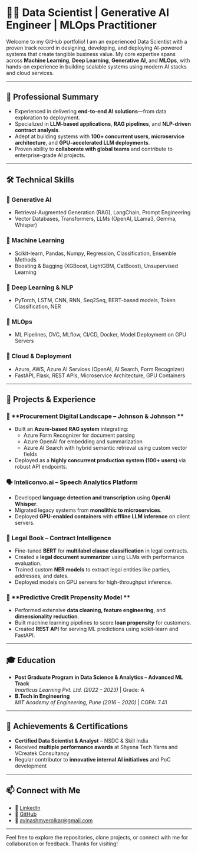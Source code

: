 # 👨‍💻 Data Scientist | Generative AI Engineer | MLOps Practitioner

Welcome to my GitHub portfolio! I am an experienced Data Scientist with a proven track record in designing, developing, and deploying AI-powered systems that create tangible business value. My core expertise spans across **Machine Learning**, **Deep Learning**, **Generative AI**, and **MLOps**, with hands-on experience in building scalable systems using modern AI stacks and cloud services.

---

## 🚀 Professional Summary

- Experienced in delivering **end-to-end AI solutions**—from data exploration to deployment.
- Specialized in **LLM-based applications**, **RAG pipelines**, and **NLP-driven contract analysis**.
- Adept at building systems with **100+ concurrent users**, **microservice architecture**, and **GPU-accelerated LLM deployments**.
- Proven ability to **collaborate with global teams** and contribute to enterprise-grade AI projects.

---

## 🛠️ Technical Skills

### 🔹 Generative AI
- Retrieval-Augmented Generation (RAG), LangChain, Prompt Engineering  
- Vector Databases, Transformers, LLMs (OpenAI, LLama3, Gemma, Whisper)

### 🔹 Machine Learning
- Scikit-learn, Pandas, Numpy, Regression, Classification, Ensemble Methods  
- Boosting & Bagging (XGBoost, LightGBM, CatBoost), Unsupervised Learning

### 🔹 Deep Learning & NLP
- PyTorch, LSTM, CNN, RNN, Seq2Seq, BERT-based models, Token Classification, NER

### 🔹 MLOps
- ML Pipelines, DVC, MLflow, CI/CD, Docker, Model Deployment on GPU Servers

### 🔹 Cloud & Deployment
- Azure, AWS, Azure AI Services (OpenAI, AI Search, Form Recognizer)  
- FastAPI, Flask, REST APIs, Microservice Architecture, GPU Containers

---

## 💼 Projects & Experience

### 📄 **Procurement Digital Landscape – Johnson & Johnson **
- Built an **Azure-based RAG system** integrating:
  - Azure Form Recognizer for document parsing  
  - Azure OpenAI for embedding and summarization  
  - Azure AI Search with hybrid semantic retrieval using custom vector fields  
- Deployed as a **highly concurrent production system (100+ users)** via robust API endpoints.

### 🗣️ **Inteliconvo.ai – Speech Analytics Platform**
- Developed **language detection and transcription** using **OpenAI Whisper**.
- Migrated legacy systems from **monolithic to microservices**.
- Deployed **GPU-enabled containers** with **offline LLM inference** on client servers.

### 📘 **Legal Book – Contract Intelligence**
- Fine-tuned **BERT** for **multilabel clause classification** in legal contracts.
- Created a **legal document summarizer** using LLMs with performance evaluation.
- Trained custom **NER models** to extract legal entities like parties, addresses, and dates.
- Deployed models on GPU servers for high-throughput inference.

### 🏦 **Predictive Credit Propensity Model **
- Performed extensive **data cleaning, feature engineering**, and **dimensionality reduction**.
- Built machine learning pipelines to score **loan propensity** for customers.
- Created **REST API** for serving ML predictions using scikit-learn and FastAPI.

---

## 🎓 Education

- **Post Graduate Program in Data Science & Analytics – Advanced ML Track**  
  *Imarticus Learning Pvt. Ltd. (2022 – 2023)* | Grade: A  
- **B.Tech in Engineering**  
  *MIT Academy of Engineering, Pune (2016 – 2020)* | CGPA: 7.41

---

## 🏅 Achievements & Certifications

- **Certified Data Scientist & Analyst** – NSDC & Skill India  
- Received **multiple performance awards** at Shyena Tech Yarns and VCreatek Consultancy  
- Regular contributor to **innovative internal AI initiatives** and PoC development

---

## 📫 Connect with Me

- 🔗 [LinkedIn](https://www.linkedin.com/in/avinashmyerolkar/)  
- 🧠 [GitHub](https://github.com/avinashmyerolkar)  
- 📧 avinashmyerolkar@gmail.com

---

Feel free to explore the repositories, clone projects, or connect with me for collaboration or feedback. Thanks for visiting!
